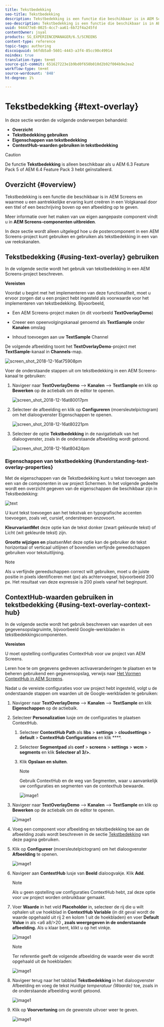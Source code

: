 ```yaml
---
title: Tekstbedekking
seo-title: Tekstbedekking
description: Tekstbedekking is een functie die beschikbaar is in AEM Screens en waarmee u een aantrekkelijke ervaring kunt creëren in een Volgkanaal door een titel of een beschrijving boven op een afbeelding op te geven. Volg deze pagina voor meer informatie.
seo-description: Tekstbedekking is een functie die beschikbaar is in AEM Screens en waarmee u een aantrekkelijke ervaring kunt creëren in een Volgkanaal door een titel of een beschrijving boven op een afbeelding op te geven. Volg deze pagina voor meer informatie.
uuid: 944477e8-0025-4cc7-aa61-6b72f4a245fd
contentOwner: jsyal
products: SG_EXPERIENCEMANAGER/6.5/SCREENS
content-type: reference
topic-tags: authoring
discoiquuid: b6fdb5a0-5601-4443-a3f4-85cc90c49914
noindex: true
translation-type: tm+mt
source-git-commit: 651627223e1b9bd0f650b010d2b92f004b9e2ea2
workflow-type: tm+mt
source-wordcount: '848'
ht-degree: 1%

---
```



# Tekstbedekking {#text-overlay}

In deze sectie worden de volgende onderwerpen behandeld:

* **Overzicht**
* **Tekstbedekking gebruiken**
* **Eigenschappen van tekstbedekking**
* **ContextHub-waarden gebruiken in tekstbedekking**

>[!CAUTION]
>
>De functie **Tekstbedekking** is alleen beschikbaar als u AEM 6.3 Feature Pack 5 of AEM 6.4 Feature Pack 3 hebt geïnstalleerd.

## Overzicht {#overview}

Tekstbedekking is een functie die beschikbaar is in AEM Screens en waarmee u een aantrekkelijke ervaring kunt creëren in een Volgkanaal door een titel of een beschrijving boven op een afbeelding op te geven.

Meer informatie over het maken van uw eigen aangepaste component vindt u in **AEM Screens-componenten uitbreiden**.

In deze sectie wordt alleen uitgelegd hoe u de postercomponent in een AEM Screens-project kunt gebruiken en gebruiken als tekstbedekking in een van uw reekskanalen.

## Tekstbedekking {#using-text-overlay} gebruiken

In de volgende sectie wordt het gebruik van tekstbedekking in een AEM Screens-project beschreven.

**Vereisten**

Voordat u begint met het implementeren van deze functionaliteit, moet u ervoor zorgen dat u een project hebt ingesteld als voorwaarde voor het implementeren van tekstbedekking. Bijvoorbeeld,

* Een AEM Screens-project maken (in dit voorbeeld **TextOverlayDemo**)

* Creeer een opeenvolgingskanaal genoemd als **TextSample** onder **Kanalen** omslag

* Inhoud toevoegen aan uw **TextSample** Channel

De volgende afbeelding toont het **TextOverlayDemo**-project met **TextSample**-kanaal in **Channels**-map.

![screen_shot_2018-12-16at75908pm](assets/screen_shot_2018-12-16at75908pm.png)

Voer de onderstaande stappen uit om tekstbedekking in een AEM Screens-kanaal te gebruiken:

1. Navigeer naar **TextOverlayDemo** —> **Kanalen** —> **TextSample** en klik op **Bewerken** op de actiebalk om de editor te openen.

   ![screen_shot_2018-12-16at80017pm](assets/screen_shot_2018-12-16at80017pm.png)

1. Selecteer de afbeelding en klik op **Configureren** (moersleutelpictogram) om het dialoogvenster Eigenschappen te openen.

   ![screen_shot_2018-12-16at80221pm](assets/screen_shot_2018-12-16at80221pm.png)

1. Selecteer de optie **Tekstbedekking** in de navigatiebalk van het dialoogvenster, zoals in de onderstaande afbeelding wordt getoond.

   ![screen_shot_2018-12-16at80424pm](assets/screen_shot_2018-12-16at80424pm.png)

### Eigenschappen van tekstbedekking {#understanding-text-overlay-properties}

Met de eigenschappen van de Tekstbedekking kunt u tekst toevoegen aan een van de componenten in uw project Schermen. In het volgende gedeelte wordt een overzicht gegeven van de eigenschappen die beschikbaar zijn in Tekstbedekking:

![text](assets/text.gif)

U kunt tekst toevoegen aan het tekstvak en typografische accenten toevoegen, zoals vet, cursief, onderstrepen enzovoort.

**KleurvariantMet** deze optie kan de tekst donker (zwart gekleurde tekst) of Licht (wit gekleurde tekst) zijn.

**Grootte wijzigen en** plaatsenMet deze optie kan de gebruiker de tekst horizontaal of verticaal uitlijnen of bovendien verfijnde gereedschappen gebruiken voor tekstuitlijning.

>[!NOTE]
>
>Als u verfijnde gereedschappen correct wilt gebruiken, moet u de juiste positie in pixels identificeren met (px) als achtervoegsel, bijvoorbeeld 200 px. Het resultaat van deze expressie is 200 pixels vanaf het beginpunt.

## ContextHub-waarden gebruiken in tekstbedekking {#using-text-overlay-context-hub}

In de volgende sectie wordt het gebruik beschreven van waarden uit een gegevensopslagruimte, bijvoorbeeld Google-werkbladen in tekstbedekkingscomponenten.

**Vereisten**

U moet opstelling configuraties ContextHub voor uw project van AEM Screens.

Leren hoe te om gegevens gedreven activaveranderingen te plaatsen en te beheren gebruikend een gegevensopslag, verwijs naar [Het Vormen ContextHub in AEM Screens](https://docs.adobe.com/content/help/en/experience-manager-screens/user-guide/developing/configuring-context-hub.html).

Nadat u de vereiste configuraties voor uw project hebt ingesteld, volgt u de onderstaande stappen om waarden uit de Google-werkbladen te gebruiken:

1. Navigeer naar **TextOverlayDemo** —> **Kanalen** —> **TextSample** en klik **Eigenschappen** op de actiebalk.

1. Selecteer **Personalization** lusje om de configuraties te plaatsen ContextHub.

   1. Selecteer **ContextHub Path** als **libs** > **settings** > **cloudsettings** > **default** > **ContextHub Configurations** en klik ****.

   1. Selecteer **Segmentpad** als **conf** > **screens** > **settings** > **wcm** > **segments** en klik **Selecteer a1 3/>.**

   1. Klik **Opslaan en sluiten**.

      >[!NOTE]
      >
      >Gebruik ContextHub en de weg van Segmenten, waar u aanvankelijk uw configuraties en segmenten van de contexthub bewaarde.

      ![image1](/help/user-guide/assets/text-overlay/text-overlay8.png)

1. Navigeer naar **TextOverlayDemo** —> **Kanalen** —> **TextSample** en klik op **Bewerken** op de actiebalk om de editor te openen.

   ![image1](/help/user-guide/assets/text-overlay/text-overlay1.png)

1. Voeg een component voor afbeelding en tekstbedekking toe aan de afbeelding zoals wordt beschreven in de sectie [Tekstbedekking](/help/user-guide/text-overlay.md#using-text-overlay) van deze pagina gebruiken.

1. Klik op **Configureer** (moersleutelpictogram) om het dialoogvenster **Afbeelding** te openen.

   ![image1](/help/user-guide/assets/text-overlay/text-overlay4.png)

1. Navigeer aan **ContextHub** lusje van **Beeld** dialoogvakje. Klik **Add**.

   >[!NOTE]
   >Als u geen opstelling uw configuraties ContextHub hebt, zal deze optie voor uw project worden onbruikbaar gemaakt.

1. Voer **Waarde** in het veld **Placeholder** in, selecteer de rij die u wilt ophalen uit uw hoekblad in **ContextHub Variable** (in dit geval wordt de waarde opgehaald uit rij 2 en kolom 1 uit de hoekbladen) en voer **Default Value** in als &lt;a6 a8/>20 **, zoals weergegeven in de onderstaande afbeelding.** Als u klaar bent, klikt u op het vinkje.

   ![image1](/help/user-guide/assets/text-overlay/text-overlay5.png)

   >[!NOTE]
   >Ter referentie geeft de volgende afbeelding de waarde weer die wordt opgehaald uit de hoekbladen:

   ![image1](/help/user-guide/assets/text-overlay/text-overlay6.png)

1. Navigeer terug naar het tabblad **Tekstbedekking** in het dialoogvenster Afbeelding en voeg de tekst *Huidige temperatuur {Waarde}* toe, zoals in de onderstaande afbeelding wordt getoond.

   ![image1](/help/user-guide/assets/text-overlay/text-overlay7.png)

1. Klik op **Voorvertoning** om de gewenste uitvoer weer te geven.

   ![image1](/help/user-guide/assets/text-overlay/text-overlay10.png)
















